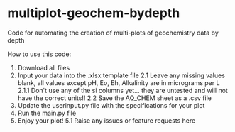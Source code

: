 # multiplot-geochem-bydepth
Code for automating the creation of multi-plots of geochemistry data by depth

How to use this code:

1. Download all files
2. Input your data into the .xlsx template file
2.1 Leave any missing values blank, all values except pH, Eo, Eh, Alkalinity are in micrograms per L
2.1.1 Don't use any of the si columns yet... they are untested and will not have the correct units!!
2.2 Save the AQ_CHEM sheet as a .csv file
3. Update the userinput.py file with the specifications for your plot
4. Run the main.py file
5. Enjoy your plot!
  5.1 Raise any issues or feature requests here
